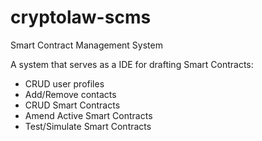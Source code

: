 # cryptolaw-scms
Smart Contract Management System

A system that serves as a IDE for drafting Smart Contracts:
 - CRUD user profiles
 - Add/Remove contacts
 - CRUD Smart Contracts
 - Amend Active Smart Contracts
 - Test/Simulate Smart Contracts
